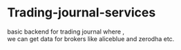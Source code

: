 # Trading-journal-services
basic backend for trading journal where , <br/>
we can get data for brokers like aliceblue and zerodha etc. 
